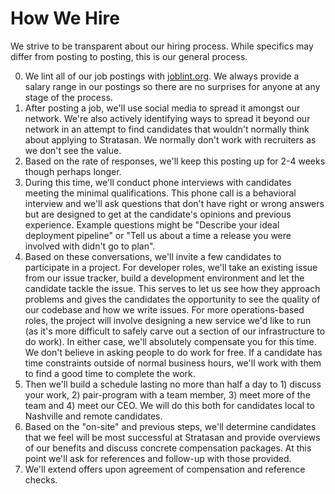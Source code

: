 # How We Hire

We strive to be transparent about our hiring process. While specifics may differ
from posting to posting, this is our general process.

0. We lint all of our job postings with [joblint.org](https://joblint.org). We
   always provide a salary range in our postings so there are no surprises for
   anyone at any stage of the process.
1. After posting a job, we'll use social media to spread it amongst our network.
   We're also actively identifying ways to spread it beyond our network in an
   attempt to find candidates that wouldn't normally think about applying to
   Stratasan. We normally don't work with recruiters as we don't see the value.
2. Based on the rate of responses, we'll keep this posting up for 2-4 weeks
   though perhaps longer.
3. During this time, we'll conduct phone interviews with candidates meeting the
   minimal qualifications. This phone call is a behavioral interview and we'll
   ask questions that don't have right or wrong answers but are designed to get
   at the candidate's opinions and previous experience. Example questions might
   be "Describe your ideal deployment pipeline" or "Tell us about a time a
   release you were involved with didn't go to plan".
4. Based on these conversations, we'll invite a few candidates to participate in
   a project. For developer roles, we'll take an existing issue from our issue
   tracker, build a development environment and let the candidate tackle the
   issue. This serves to let us see how they approach problems and gives the
   candidates the opportunity to see the quality of our codebase and how we
   write issues. For more operations-based roles, the project will involve
   designing a new service we'd like to run (as it's more difficult to safely
   carve out a section of our infrastructure to do work). In either case, we'll
   absolutely compensate you for this time. We don't believe in asking people to
   do work for free. If a candidate has time constraints outside of normal
   business hours, we'll work with them to find a good time to complete the
   work.
5. Then we'll build a schedule lasting no more than half a day to 1) discuss
   your work, 2) pair-program with a team member, 3) meet more of the team and
   4) meet our CEO. We will do this both for candidates local to Nashville and
      remote candidates.
6. Based on the "on-site" and previous steps, we'll determine candidates that we
   feel will be most successful at Stratasan and provide overviews of our
   benefits and discuss concrete compensation packages. At this point we'll ask
   for references and follow-up with those provided.
7. We'll extend offers upon agreement of compensation and reference checks.
